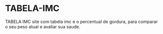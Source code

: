 # TABELA-IMC
 TABELA IMC 
 site com tabéla imc e o percentual de gordura, para comparar o seu peso atual 
e avaliar sua saude.

